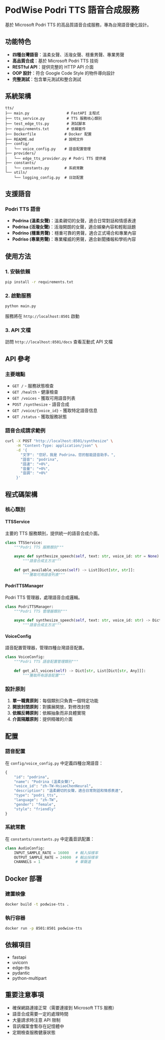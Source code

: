 # PodWise Podri TTS 語音合成服務

基於 Microsoft Podri TTS 的高品質語音合成服務，專為台灣語音優化設計。

## 功能特色

- **四種台灣語音**：溫柔女聲、活潑女聲、穩重男聲、專業男聲
- **高品質合成**：基於 Microsoft Podri TTS 技術
- **RESTful API**：提供完整的 HTTP API 介面
- **OOP 設計**：符合 Google Code Style 的物件導向設計
- **完整測試**：包含單元測試和整合測試

## 系統架構

```
tts/
├── main.py                 # FastAPI 主程式
├── tts_service.py          # TTS 服務核心類別
├── test_edge_tts.py        # 測試腳本
├── requirements.txt        # 依賴套件
├── Dockerfile             # Docker 配置
├── README.md              # 說明文件
├── config/
│   └── voice_config.py    # 語音配置管理
├── providers/
│   └── edge_tts_provider.py # Podri TTS 提供者
├── constants/
│   └── constants.py       # 系統常數
└── utils/
    └── logging_config.py  # 日誌配置
```

## 支援語音

### Podri TTS 語音
- **Podrina (溫柔女聲)**：溫柔親切的女聲，適合日常對話和情感表達
- **Podrisa (活潑女聲)**：活潑開朗的女聲，適合娛樂內容和輕鬆話題
- **Podrino (穩重男聲)**：穩重可靠的男聲，適合正式場合和專業內容
- **Podriso (專業男聲)**：專業權威的男聲，適合新聞播報和學術內容

## 使用方法

### 1. 安裝依賴

```bash
pip install -r requirements.txt
```

### 2. 啟動服務

```bash
python main.py
```

服務將在 `http://localhost:8501` 啟動

### 3. API 文檔

訪問 `http://localhost:8501/docs` 查看互動式 API 文檔

## API 參考

### 主要端點

- `GET /` - 服務狀態檢查
- `GET /health` - 健康檢查
- `GET /voices` - 獲取可用語音列表
- `POST /synthesize` - 語音合成
- `GET /voice/{voice_id}` - 獲取特定語音信息
- `GET /status` - 獲取服務狀態

### 語音合成請求範例

```bash
curl -X POST "http://localhost:8501/synthesize" \
     -H "Content-Type: application/json" \
     -d '{
       "文字": "您好，我是 Podrina，您的智能語音助手。",
       "語音": "podrina",
       "語速": "+0%",
       "音量": "+0%",
       "音調": "+0%"
     }'
```

## 程式碼架構

### 核心類別

#### TTSService
主要的 TTS 服務類別，提供統一的語音合成介面。

```python
class TTSService:
    """Podri TTS 服務類別"""
    
    async def synthesize_speech(self, text: str, voice_id: str = None) -> bytes:
        """語音合成主方法"""
    
    def get_available_voices(self) -> List[Dict[str, str]]:
        """獲取可用語音列表"""
```

#### PodriTTSManager
Podri TTS 管理器，處理語音合成邏輯。

```python
class PodriTTSManager:
    """Podri TTS 管理器類別"""
    
    async def synthesize_speech(self, text: str, voice_id: str) -> Dict[str, Any]:
        """語音合成主方法"""
```

#### VoiceConfig
語音配置管理器，管理四種台灣語音配置。

```python
class VoiceConfig:
    """Podri TTS 語音配置管理類別"""
    
    def get_all_voices(self) -> Dict[str, List[Dict[str, Any]]]:
        """獲取所有語音配置"""
```

### 設計原則

1. **單一職責原則**：每個類別只負責一個特定功能
2. **開放封閉原則**：對擴展開放，對修改封閉
3. **依賴反轉原則**：依賴抽象而非具體實現
4. **介面隔離原則**：提供精確的介面

## 配置

### 語音配置

在 `config/voice_config.py` 中定義四種台灣語音：

```python
{
    "id": "podrina",
    "name": "Podrina (溫柔女聲)",
    "voice_id": "zh-TW-HsiaoChenNeural",
    "description": "溫柔親切的女聲，適合日常對話和情感表達",
    "type": "podri_tts",
    "language": "zh-TW",
    "gender": "female",
    "style": "friendly"
}
```

### 系統常數

在 `constants/constants.py` 中定義音訊配置：

```python
class AudioConfig:
    INPUT_SAMPLE_RATE = 16000   # 輸入採樣率
    OUTPUT_SAMPLE_RATE = 24000  # 輸出採樣率
    CHANNELS = 1                # 單聲道
```

## Docker 部署

### 建置映像

```bash
docker build -t podwise-tts .
```

### 執行容器

```bash
docker run -p 8501:8501 podwise-tts
```

## 依賴項目

- fastapi
- uvicorn
- edge-tts
- pydantic
- python-multipart

## 重要注意事項

- 確保網路連接正常（需要連接到 Microsoft TTS 服務）
- 語音合成需要一定的處理時間
- 大量請求時注意 API 限制
- 音訊檔案會暫存在記憶體中
- 定期檢查服務健康狀態 